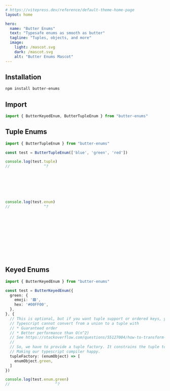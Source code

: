 ```yaml
---
# https://vitepress.dev/reference/default-theme-home-page
layout: home

hero:
  name: "Butter Enums"
  text: "Typesafe enums as smooth as butter"
  tagline: "Tuples, objects, and more"
  image:
    light: /mascot.svg
    dark: /mascot.svg
    alt: "Butter Enums Mascot"
---
```



## Installation

```sh
npm install butter-enums
```

## Import

```ts
import { ButterKeyedEnum, ButterTupleEnum } from "butter-enums"
```


## Tuple Enums
```ts twoslash
import { ButterTupleEnum } from "butter-enums"

const test = ButterTupleEnum(['blue', 'green', 'red'])

console.log(test.tuple)
//               ^?







console.log(test.enum)
//               ^?
```
<br />
<br />
<br />
<br />
<br />
<br />
<br />
<br />


## Keyed Enums
```ts twoslash
import { ButterKeyedEnum } from "butter-enums"

const test = ButterKeyedEnum({
  green: {
    emoji: '🟩',
    hex: '#00FF00',
  },
}, {
  // This is optional, but if you want tuple support or ordered keys, you must provide it.
  // Typescript cannot convert from a union to a tuple with
  // * Guaranteed order
  // * Better performance than O(n^2)
  // See https://stackoverflow.com/questions/55127004/how-to-transform-union-type-to-tuple-type
  //
  // So, we have to provide a tuple factory. It constrains the tuple to make sure you're not missing any values.
  // Making our typescript compiler happy.
  tupleFactory: (enumObject) => [
    enumObject.green,
  ]
})

console.log(test.enum.green)
//                    ^?
```

<br />
<br />
<br />
<br />
<br />
<br />
